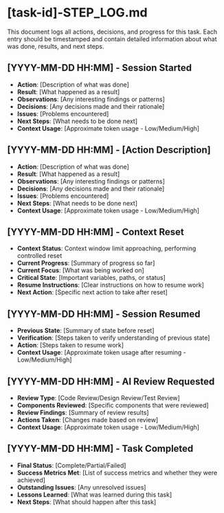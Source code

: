 # [task-id]-STEP_LOG.md

This document logs all actions, decisions, and progress for this task. Each entry should be timestamped and contain detailed information about what was done, results, and next steps.

## [YYYY-MM-DD HH:MM] - Session Started
- **Action**: [Description of what was done]
- **Result**: [What happened as a result]
- **Observations**: [Any interesting findings or patterns]
- **Decisions**: [Any decisions made and their rationale]
- **Issues**: [Problems encountered]
- **Next Steps**: [What needs to be done next]
- **Context Usage**: [Approximate token usage - Low/Medium/High]

## [YYYY-MM-DD HH:MM] - [Action Description]
- **Action**: [Description of what was done]
- **Result**: [What happened as a result]
- **Observations**: [Any interesting findings or patterns]
- **Decisions**: [Any decisions made and their rationale]
- **Issues**: [Problems encountered]
- **Next Steps**: [What needs to be done next]
- **Context Usage**: [Approximate token usage - Low/Medium/High]

## [YYYY-MM-DD HH:MM] - Context Reset
- **Context Status**: Context window limit approaching, performing controlled reset
- **Current Progress**: [Summary of progress so far]
- **Current Focus**: [What was being worked on]
- **Critical State**: [Important variables, paths, or status]
- **Resume Instructions**: [Clear instructions on how to resume work]
- **Next Action**: [Specific next action to take after reset]

## [YYYY-MM-DD HH:MM] - Session Resumed
- **Previous State**: [Summary of state before reset]
- **Verification**: [Steps taken to verify understanding of previous state]
- **Action**: [Steps taken to resume work]
- **Context Usage**: [Approximate token usage after resuming - Low/Medium/High]

## [YYYY-MM-DD HH:MM] - AI Review Requested
- **Review Type**: [Code Review/Design Review/Test Review]
- **Components Reviewed**: [Specific components that were reviewed]
- **Review Findings**: [Summary of review results]
- **Actions Taken**: [Changes made based on review]
- **Context Usage**: [Approximate token usage - Low/Medium/High]

## [YYYY-MM-DD HH:MM] - Task Completed
- **Final Status**: [Complete/Partial/Failed]
- **Success Metrics Met**: [List of success metrics and whether they were achieved]
- **Outstanding Issues**: [Any unresolved issues]
- **Lessons Learned**: [What was learned during this task]
- **Next Steps**: [What should happen after this task]
